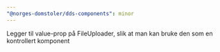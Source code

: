 ```yaml
---
"@norges-domstoler/dds-components": minor
---
```


Legger til value-prop på FileUploader, slik at man kan bruke den som en kontrollert komponent
